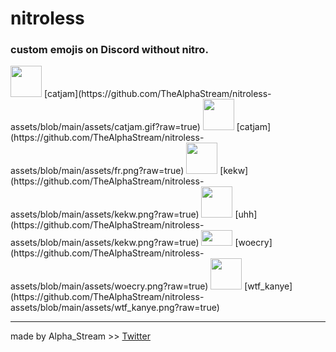 # nitroless
### custom emojis on Discord without nitro.


<img src="https://github.com/TheAlphaStream/nitroless-assets/blob/main/assets/catjam.gif?raw=true" width="50" height="50">
[catjam](https://github.com/TheAlphaStream/nitroless-assets/blob/main/assets/catjam.gif?raw=true)

<img src="https://github.com/TheAlphaStream/nitroless-assets/blob/main/assets/fr.png?raw=true" width="50" height="50">
[catjam](https://github.com/TheAlphaStream/nitroless-assets/blob/main/assets/fr.png?raw=true)

<img src="https://github.com/TheAlphaStream/nitroless-assets/blob/main/assets/kekw.png?raw=true" width="50" height="50">
[kekw](https://github.com/TheAlphaStream/nitroless-assets/blob/main/assets/kekw.png?raw=true)
  
<img src="https://github.com/TheAlphaStream/nitroless-assets/blob/main/assets/uhh.png?raw=true" width="50" height="50">
[uhh](https://github.com/TheAlphaStream/nitroless-assets/blob/main/assets/kekw.png?raw=true)

<img src="https://github.com/TheAlphaStream/nitroless-assets/blob/main/assets/woecry.png?raw=true" width="50" height="25">
[woecry](https://github.com/TheAlphaStream/nitroless-assets/blob/main/assets/woecry.png?raw=true)

<img src="https://github.com/TheAlphaStream/nitroless-assets/blob/main/assets/wtf_kanye.png?raw=true" width="50" height="50">
[wtf_kanye](https://github.com/TheAlphaStream/nitroless-assets/blob/main/assets/wtf_kanye.png?raw=true)

***
made by Alpha_Stream >> [Twitter](https://twitter.com/Kutarin_)

